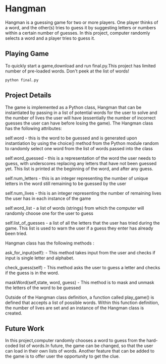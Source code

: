 # Hangman
Hangman is a guessing game for two or more players. One player thinks of a word,  and the other(s) tries to guess it by suggesting letters or numbers within a certain number of guesses.
In this project, computer randomly selects a word and a player tries to guess it.

## Playing Game
To quickly start a game,download and run final.py.This project has limited number of pre-loaded words. Don't peek at the list of words!

```
python final.py
```

## Project Details
The game is implemented as a Python class, Hangman that can be instantiated by passing in a list of potential words for the user to solve and the number of lives the user will have (essentially the number of incorrect guesses the user can have before losing the game). The Hangman class has the following attributes:

self.word - this is the word to be guessed and is generated upon instantiation by using the choice() method from the Python module random to randomly select one word from the list of words passed into the class

self.word_guessed - this is a representation of the word the user needs to guess, with underscores replacing any letters that have not been guessed yet. This list is printed at the beginning of the word, and after any guess.

self.num_letters - this is an integer representing the number of unique letters in the word still remaining to be guessed by the user

self.num_lives - this is an integer representing the number of remaining lives the user has in each instance of the game

self.word_list - a list of words (strings) from which the computer will randomly choose one for the user to guess

self.list_of_guesses - a list of all the letters that the user has tried during the game. This list is used to warn the user if a guess they enter has already been tried.

Hangman class has the following methods : 

ask_for_input(self): - This method takes input from the user and checks if input is single letter and alphabet.


check_guess(self) -  This method asks the user to guess a letter and  checks if the guess is in the word.

maskWord(self,state, word, guess) - This method is to mask and unmask the letters of the word to be guessed

Outside of the Hangman class definition, a function called play_game() is defined that accepts a list of possible words. Within this function definition, the number of lives are set and an instance of the Hangman class is created.

## Future Work 
In this project,computer randomly chooses a word to guess from the hard-coded list of words.In future, the game can be changed,  so that the user can load in their own lists of words. Another feature that can be added  to the game is to offer user the opportunity to get the clue.

